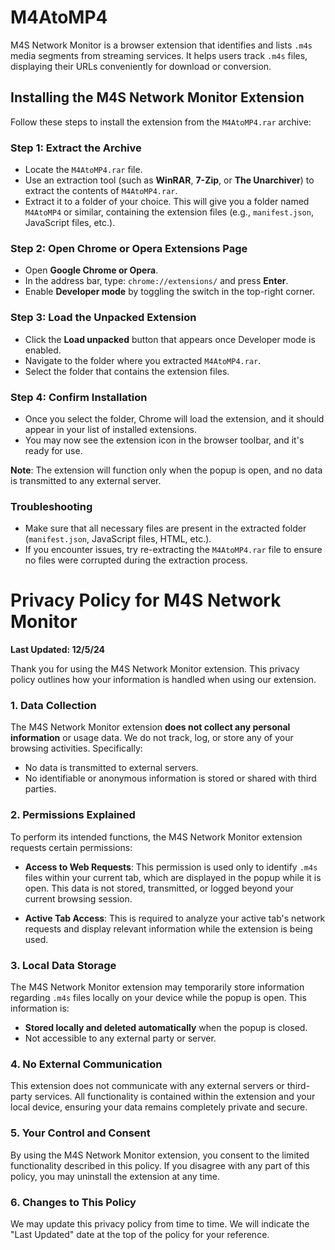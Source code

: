 # M4AtoMP4
M4S Network Monitor is a browser extension that identifies and lists `.m4s` media segments from streaming services. It helps users track `.m4s` files, displaying their URLs conveniently for download or conversion.


## Installing the M4S Network Monitor Extension

Follow these steps to install the extension from the `M4AtoMP4.rar` archive:

### Step 1: Extract the Archive
- Locate the `M4AtoMP4.rar` file.
- Use an extraction tool (such as **WinRAR**, **7-Zip**, or **The Unarchiver**) to extract the contents of `M4AtoMP4.rar`.
- Extract it to a folder of your choice. This will give you a folder named `M4AtoMP4` or similar, containing the extension files (e.g., `manifest.json`, JavaScript files, etc.).

### Step 2: Open Chrome or Opera Extensions Page
- Open **Google Chrome or Opera**.
- In the address bar, type: `chrome://extensions/` and press **Enter**.
- Enable **Developer mode** by toggling the switch in the top-right corner.

### Step 3: Load the Unpacked Extension
- Click the **Load unpacked** button that appears once Developer mode is enabled.
- Navigate to the folder where you extracted `M4AtoMP4.rar`.
- Select the folder that contains the extension files.

### Step 4: Confirm Installation
- Once you select the folder, Chrome will load the extension, and it should appear in your list of installed extensions.
- You may now see the extension icon in the browser toolbar, and it's ready for use.

**Note**: The extension will function only when the popup is open, and no data is transmitted to any external server.

### Troubleshooting
- Make sure that all necessary files are present in the extracted folder (`manifest.json`, JavaScript files, HTML, etc.).
- If you encounter issues, try re-extracting the `M4AtoMP4.rar` file to ensure no files were corrupted during the extraction process.



Privacy Policy for M4S Network Monitor
======================================

**Last Updated: 12/5/24**

Thank you for using the M4S Network Monitor extension. This privacy policy outlines how your information is handled when using our extension.

### 1. Data Collection

The M4S Network Monitor extension **does not collect any personal information** or usage data. We do not track, log, or store any of your browsing activities. Specifically:

- No data is transmitted to external servers.
- No identifiable or anonymous information is stored or shared with third parties.

### 2. Permissions Explained

To perform its intended functions, the M4S Network Monitor extension requests certain permissions:

- **Access to Web Requests**: This permission is used only to identify `.m4s` files within your current tab, which are displayed in the popup while it is open. This data is not stored, transmitted, or logged beyond your current browsing session.
  
- **Active Tab Access**: This is required to analyze your active tab's network requests and display relevant information while the extension is being used.

### 3. Local Data Storage

The M4S Network Monitor extension may temporarily store information regarding `.m4s` files locally on your device while the popup is open. This information is:

- **Stored locally and deleted automatically** when the popup is closed.
- Not accessible to any external party or server.

### 4. No External Communication

This extension does not communicate with any external servers or third-party services. All functionality is contained within the extension and your local device, ensuring your data remains completely private and secure.

### 5. Your Control and Consent

By using the M4S Network Monitor extension, you consent to the limited functionality described in this policy. If you disagree with any part of this policy, you may uninstall the extension at any time.

### 6. Changes to This Policy

We may update this privacy policy from time to time. We will indicate the "Last Updated" date at the top of the policy for your reference.
